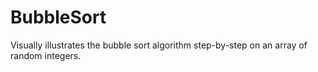 # BubbleSort
Visually illustrates the bubble sort algorithm step-by-step on an array of random integers.
